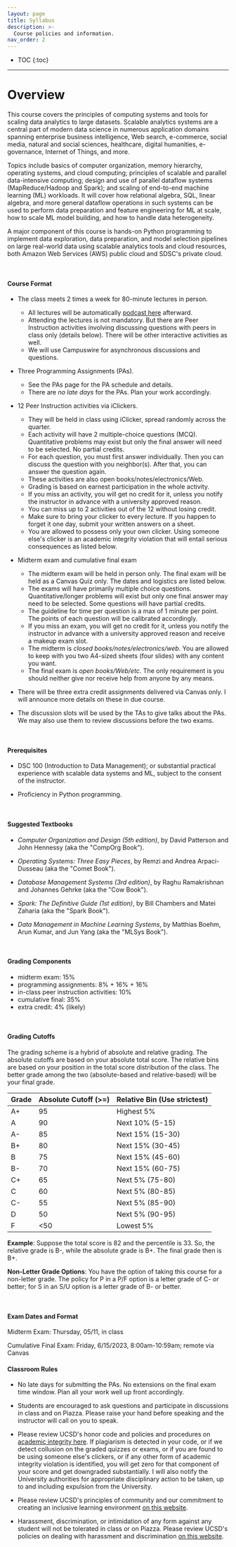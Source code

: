```yaml
---
layout: page
title: Syllabus
description: >-
  Course policies and information.
nav_order: 2
---
```


* TOC
{:toc}

---

# Overview

This course covers the principles of computing systems and tools for scaling data analytics to large datasets. Scalable analytics systems are a central part of modern data science in numerous application domains spanning enterprise business intelligence, Web search, e-commerce, social media, natural and social sciences, healthcare, digital humanities, e-governance, Internet of Things, and more.

Topics include basics of computer organization, memory hierarchy, operating systems, and cloud computing; principles of scalable and parallel data-intensive computing; design and use of parallel dataflow systems (MapReduce/Hadoop and Spark); and scaling of end-to-end machine learning (ML) workloads. It will cover how relational algebra, SQL, linear algebra, and more general dataflow operations in such systems can be used to perform data preparation and feature engineering for ML at scale, how to scale ML model building, and how to handle data heterogeneity.

A major component of this course is hands-on Python programming to implement data exploration, data preparation, and model selection pipelines on large real-world data using scalable analytics tools and cloud resources, both Amazon Web Services (AWS) public cloud and SDSC's private cloud.

&nbsp;

#### Course Format

- The class meets 2 times a week for 80-minute lectures in person. 
    - All lectures will be automatically [podcast here](https://podcast.ucsd.edu/) afterward.
    - Attending the lectures is not mandatory. But there are Peer Instruction activities involving discussing questions with peers in class only (details below). There will be other interactive activities as well. 
    - We will use Campuswire for asynchronous discussions and questions. 

- Three Programming Assignments (PAs).
    - See the PAs page for the PA schedule and details. 
    - There are *no late days* for the PAs. Plan your work accordingly.  

- 12 Peer Instruction activities via iClickers. 
    - They will be held in class using iClicker, spread randomly across the quarter.
    - Each activity will have 2 multiple-choice questions (MCQ). Quantitative problems may exist but only the final answer will need to be selected. No partial credits.
    - For each question, you must first answer individually. Then you can discuss the question with you neighbor(s). After that, you can answer the question again.
    - These activities are also open books/notes/electronics/Web.
    - Grading is based on earnest participation in the whole activity.
    - If you miss an activity, you will get no credit for it, unless you notify the instructor in advance with a university approved reason.
    - You can miss up to 2 activities out of the 12 without losing credit.
    - Make sure to bring your clicker to every lecture. If you happen to forget it one day, submit your written answers on a sheet.
    - You are allowed to possess only your own clicker. Using someone else's clicker is an academic integrity violation that will entail serious consequences as listed below.

- Midterm exam and cumulative final exam
    - The midterm exam will be held in person only. The final exam will be held as a Canvas Quiz only. The dates and logistics are listed below. 
    - The exams will have primarily multiple choice questions. Quantitative/longer problems will exist but only one final answer may need to be selected. Some questions will have partial credits. 
    - The guideline for time per question is a max of 1 minute per point. The points of each question will be calibrated accordingly. 
    - If you miss an exam, you will get no credit for it, unless you notify the instructor in advance with a university approved reason and receive a makeup exam slot. 
    - The midterm is *closed books/notes/electronics/web*. You are allowed to keep with you two A4-sized sheets (four slides) with any content you want. 
    - The final exam is *open books/Web/etc*. The only requirement is you should neither give nor receive help from anyone by any means. 

- There will be three extra credit assignments delivered via Canvas only. I will announce more details on these in due course. 

- The discussion slots will be used by the TAs to give talks about the PAs. We may also use them to review discussions before the two exams. 

&nbsp;

#### Prerequisites

- DSC 100 (Introduction to Data Management); or substantial practical 
experience with scalable data systems and ML, subject to the consent 
of the instructor.

- Proficiency in Python programming.

&nbsp;

#### Suggested Textbooks

- *Computer Organization and Design (5th edition)*, by David Patterson 
and John Hennessy (aka the "CompOrg Book").

- *Operating Systems: Three Easy Pieces*, by Remzi and Andrea Arpaci-Dusseau 
(aka the "Comet Book").

- *Database Management Systems (3rd edition)*, by Raghu Ramakrishnan and 
Johannes Gehrke (aka the "Cow Book").

- *Spark: The Definitive Guide (1st edition)*, by Bill Chambers and Matei 
Zaharia (aka the "Spark Book").

- *Data Management in Machine Learning Systems*, by Matthias Boehm, 
Arun Kumar, and Jun Yang (aka the "MLSys Book").

&nbsp;

#### Grading Components

- midterm exam: 15%
- programming assignments: 8% + 16% + 16%
- in-class peer instruction activities: 10%
- cumulative final: 35%
- extra credit: 4% (likely)

&nbsp;

#### Grading Cutoffs

The grading scheme is a hybrid of absolute and relative grading. The absolute cutoffs are based on your absolute total score. The relative bins are based on your position in the total score distribution of the class. The better grade among the two (absolute-based and relative-based) will be your final grade.

| Grade | Absolute Cutoff (>=) | Relative Bin (Use strictest)
| --- | --- |  --- |
| A+ | 95 | Highest 5% |
| A | 90 | Next 10% (5-15) |
| A- | 85 | Next 15% (15-30) |
| B+ | 80 | Next 15% (30-45) |
| B | 75 | Next 15% (45-60) |
| B- | 70 | Next 15% (60-75) |
| C+ | 65 | Next 5% (75-80) |
| C | 60 | Next 5% (80-85) |
| C- | 55 | Next 5% (85-90) |
| D | 50 | Next 5% (90-95) |
| F | <50 | Lowest 5% |


**Example**: Suppose the total score is 82 and the percentile is 33. 
So, the relative grade is B-, while the absolute grade is B+. The 
final grade then is B+.

**Non-Letter Grade Options**: You have the option of taking this course for a non-letter grade. The policy for P in a P/F option is a letter grade of C- or better; for S in an S/U option is a letter grade of B- or better.

&nbsp;

#### Exam Dates and Format

Midterm Exam: Thursday, 05/11, in class

Cumulative Final Exam: Friday, 6/15/2023, 8:00am-10:59am; remote via Canvas

#### Classroom Rules

- No late days for submitting the PAs. No extensions on the final exam time window. Plan all your work well up front accordingly.

- Students are encouraged to ask questions and participate in discussions in class and on Piazza. Please raise your hand before speaking and the instructor will call on you to speak.

- Please review UCSD's honor code and policies and procedures on [academic integrity here](https://academicintegrity.ucsd.edu/). If plagiarism is detected in your code, or if we detect collusion on the graded quizzes or exams, or if you are found to be using someone else's clickers, or if any other form of academic integrity violation is identified, you will get zero for that component of your score and get downgraded substantially. I will also notify the University authorities for appropriate disciplinary action to be taken, up to and including expulsion from the University.

- Please review UCSD's principles of community and our commitment to creating an inclusive learning environment [on this website](https://ucsd.edu/about/principles.html).

- Harassment, discrimination, or intimidation of any form against any student will not be tolerated in class or on Piazza. Please review UCSD's policies on dealing with harassment and discrimination [on this website](https://ophd.ucsd.edu).